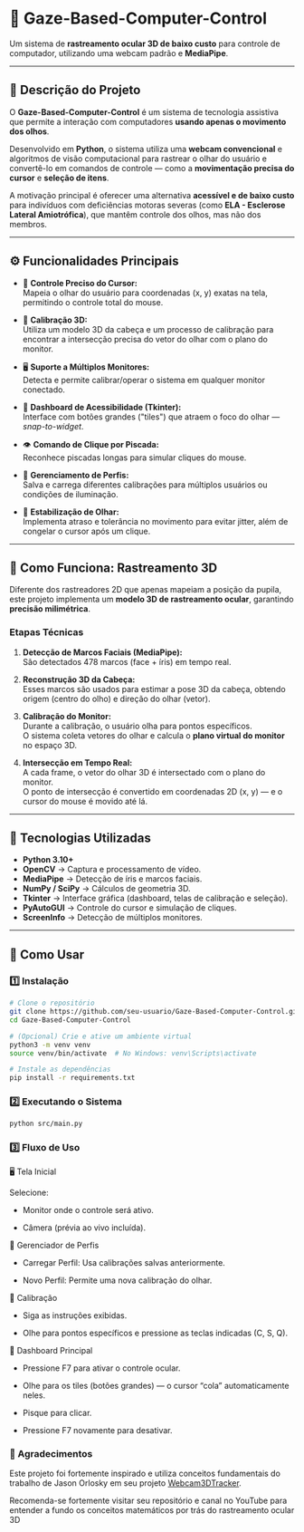 # 🧠 Gaze-Based-Computer-Control

Um sistema de **rastreamento ocular 3D de baixo custo** para controle de computador, utilizando uma webcam padrão e **MediaPipe**.

---

## 📘 Descrição do Projeto

O **Gaze-Based-Computer-Control** é um sistema de tecnologia assistiva que permite a interação com computadores **usando apenas o movimento dos olhos**.

Desenvolvido em **Python**, o sistema utiliza uma **webcam convencional** e algoritmos de visão computacional para rastrear o olhar do usuário e convertê-lo em comandos de controle — como a **movimentação precisa do cursor** e **seleção de itens**.

A motivação principal é oferecer uma alternativa **acessível e de baixo custo** para indivíduos com deficiências motoras severas (como **ELA - Esclerose Lateral Amiotrófica**), que mantêm controle dos olhos, mas não dos membros.

---

## ⚙️ Funcionalidades Principais

- 🎯 **Controle Preciso do Cursor:**  
  Mapeia o olhar do usuário para coordenadas (x, y) exatas na tela, permitindo o controle total do mouse.

- 📐 **Calibração 3D:**  
  Utiliza um modelo 3D da cabeça e um processo de calibração para encontrar a intersecção precisa do vetor do olhar com o plano do monitor.

- 🖥️ **Suporte a Múltiplos Monitores:**  
  Detecta e permite calibrar/operar o sistema em qualquer monitor conectado.

- 🧩 **Dashboard de Acessibilidade (Tkinter):**  
  Interface com botões grandes ("tiles") que atraem o foco do olhar — *snap-to-widget*.

- 👁️ **Comando de Clique por Piscada:**  
  Reconhece piscadas longas para simular cliques do mouse.

- 👤 **Gerenciamento de Perfis:**  
  Salva e carrega diferentes calibrações para múltiplos usuários ou condições de iluminação.

- 🧠 **Estabilização de Olhar:**  
  Implementa atraso e tolerância no movimento para evitar jitter, além de congelar o cursor após um clique.

---

## 🧮 Como Funciona: Rastreamento 3D

Diferente dos rastreadores 2D que apenas mapeiam a posição da pupila, este projeto implementa um **modelo 3D de rastreamento ocular**, garantindo **precisão milimétrica**.

### Etapas Técnicas

1. **Detecção de Marcos Faciais (MediaPipe):**  
   São detectados 478 marcos (face + íris) em tempo real.

2. **Reconstrução 3D da Cabeça:**  
   Esses marcos são usados para estimar a pose 3D da cabeça, obtendo origem (centro do olho) e direção do olhar (vetor).

3. **Calibração do Monitor:**  
   Durante a calibração, o usuário olha para pontos específicos.  
   O sistema coleta vetores do olhar e calcula o **plano virtual do monitor** no espaço 3D.

4. **Intersecção em Tempo Real:**  
   A cada frame, o vetor do olhar 3D é intersectado com o plano do monitor.  
   O ponto de intersecção é convertido em coordenadas 2D (x, y) — e o cursor do mouse é movido até lá.

---

## 🧰 Tecnologias Utilizadas

- **Python 3.10+**
- **OpenCV** → Captura e processamento de vídeo.
- **MediaPipe** → Detecção de íris e marcos faciais.
- **NumPy / SciPy** → Cálculos de geometria 3D.
- **Tkinter** → Interface gráfica (dashboard, telas de calibração e seleção).
- **PyAutoGUI** → Controle do cursor e simulação de cliques.
- **ScreenInfo** → Detecção de múltiplos monitores.

---

## 🚀 Como Usar

### 1️⃣ Instalação

```bash
# Clone o repositório
git clone https://github.com/seu-usuario/Gaze-Based-Computer-Control.git
cd Gaze-Based-Computer-Control

# (Opcional) Crie e ative um ambiente virtual
python3 -m venv venv
source venv/bin/activate  # No Windows: venv\Scripts\activate

# Instale as dependências
pip install -r requirements.txt
```

### 2️⃣ Executando o Sistema
```bash
python src/main.py
```

### 3️⃣ Fluxo de Uso
🖥️ Tela Inicial

Selecione:

- Monitor onde o controle será ativo.

- Câmera (prévia ao vivo incluída).

👤 Gerenciador de Perfis

- Carregar Perfil: Usa calibrações salvas anteriormente.

- Novo Perfil: Permite uma nova calibração do olhar.

🎯 Calibração

- Siga as instruções exibidas.

- Olhe para pontos específicos e pressione as teclas indicadas (C, S, Q).

🧩 Dashboard Principal

- Pressione F7 para ativar o controle ocular.

- Olhe para os tiles (botões grandes) — o cursor “cola” automaticamente neles.

- Pisque para clicar.

- Pressione F7 novamente para desativar.

### 🙏 Agradecimentos

Este projeto foi fortemente inspirado e utiliza conceitos fundamentais do trabalho de Jason Orlosky em seu projeto [Webcam3DTracker](https://github.com/jasonorlosky/Webcam3DTracker).

Recomenda-se fortemente visitar seu repositório e canal no YouTube para entender a fundo os conceitos matemáticos por trás do rastreamento ocular 3D
